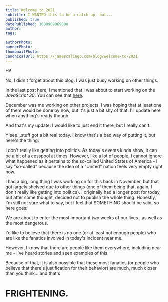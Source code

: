 ```yaml
---
title: Welcome to 2021
subtitle: I WANTED this to be a catch-up, but...
published: true
datePublished: 1609969969000
author: 
tags:

authorPhoto: 
bannerPhoto:
thumbnailPhoto: 
canonicalUrl: https://jamescalingo.com/blog/welcome-to-2021
---
```


Hi!

No, I didn't forget about this blog. I was just busy working on other things.

In the last post here, I mentioned that I was about to start working on the *JavaScript 30*. You can see that <a href="https://jamescalingo.dev/jcjs30112020" target="blank">here</a>.

December was me working on other projects. I was hoping that at least one of them would be done by now, but it's just a bit shy of that. I'll update here when anything's ready though.

And that's my update. I would like to just end it there, but I really can't.

Y'see...stuff got a bit real today. I know that's a bad way of putting it, but here's the thing:

I don't really like getting into politics. As today's events kinda show, it can be a bit of a cesspool at times. However, like a lot of people, I cannot ignore what happened as it pertains to the so-called United States of America - I say "so-called" because the idea of a "United" nation feels very empty right now.

I had a big, long thing I was working on for this back in November, but that got largely shelved due to other things (one of them being that, again, I don't really like getting into politics). I originally had a longer post for today, but after some thought, decided not to publish the whole thing. Honestly, I'm still not sure what to say, but I feel that SOMETHING should be said, so here goes:

We are about to enter the most important two weeks of our lives...as well as the most dangerous.

I'd like to believe that there is no one (or at least not enough people) who are like the fanatics involved in today's incident near me.

However, I know that there are people like them everywhere, including near me - I've heard stories and seen examples of this.

Because of that, it is also possible that these most fanatics (or people who believe that there's justification for their behavior) are much, much closer than you think... and that's

# FRIGHTENING.